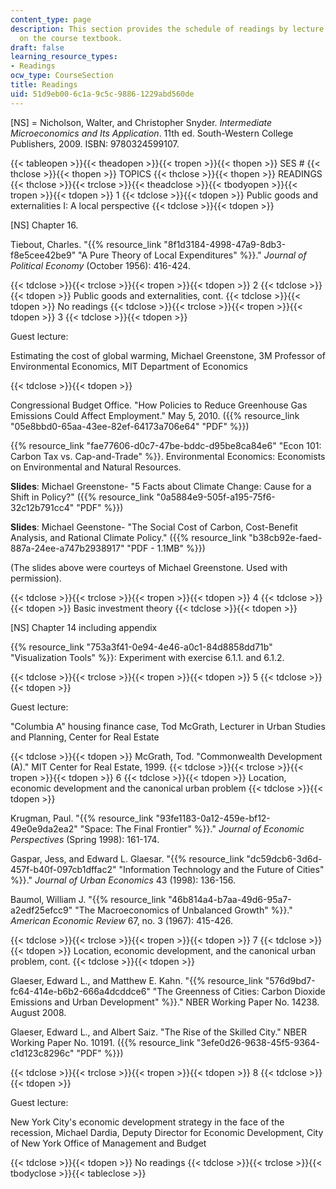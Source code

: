 ```yaml
---
content_type: page
description: This section provides the schedule of readings by lecture topic and information
  on the course textbook.
draft: false
learning_resource_types:
- Readings
ocw_type: CourseSection
title: Readings
uid: 51d9eb00-6c1a-9c5c-9886-1229abd560de
---
```

\[NS\] = Nicholson, Walter, and Christopher Snyder. *Intermediate Microeconomics and Its Application*. 11th ed. South-Western College Publishers, 2009. ISBN: 9780324599107.

{{< tableopen >}}{{< theadopen >}}{{< tropen >}}{{< thopen >}}
SES #
{{< thclose >}}{{< thopen >}}
TOPICS
{{< thclose >}}{{< thopen >}}
READINGS
{{< thclose >}}{{< trclose >}}{{< theadclose >}}{{< tbodyopen >}}{{< tropen >}}{{< tdopen >}}
1
{{< tdclose >}}{{< tdopen >}}
Public goods and externalities I: A local perspective
{{< tdclose >}}{{< tdopen >}}

\[NS\] Chapter 16.

Tiebout, Charles. "{{% resource_link "8f1d3184-4998-47a9-8db3-f8e5cee42be9" "A Pure Theory of Local Expenditures" %}}." *Journal of Political Economy* (October 1956): 416-424.

{{< tdclose >}}{{< trclose >}}{{< tropen >}}{{< tdopen >}}
2
{{< tdclose >}}{{< tdopen >}}
Public goods and externalities, cont.
{{< tdclose >}}{{< tdopen >}}
No readings
{{< tdclose >}}{{< trclose >}}{{< tropen >}}{{< tdopen >}}
3
{{< tdclose >}}{{< tdopen >}}

Guest lecture:

Estimating the cost of global warming, Michael Greenstone, 3M Professor of Environmental Economics, MIT Department of Economics

{{< tdclose >}}{{< tdopen >}}

Congressional Budget Office. "How Policies to Reduce Greenhouse Gas Emissions Could Affect Employment." May 5, 2010. ({{% resource_link "05e8bbd0-65aa-43ee-82ef-64173a706e64" "PDF" %}})

{{% resource_link "fae77606-d0c7-47be-bddc-d95be8ca84e6" "Econ 101: Carbon Tax vs. Cap-and-Trade" %}}. Environmental Economics: Economists on Environmental and Natural Resources.

**Slides**: Michael Greenstone- "5 Facts about Climate Change: Cause for a Shift in Policy?" ({{% resource_link "0a5884e9-505f-a195-75f6-32c12b791cc4" "PDF" %}})

**Slides**: Michael Geenstone- "The Social Cost of Carbon, Cost-Benefit Analysis, and Rational Climate Policy." ({{% resource_link "b38cb92e-faed-887a-24ee-a747b2938917" "PDF - 1.1MB" %}})

(The slides above were courteys of Michael Greenstone. Used with permission).

{{< tdclose >}}{{< trclose >}}{{< tropen >}}{{< tdopen >}}
4
{{< tdclose >}}{{< tdopen >}}
Basic investment theory
{{< tdclose >}}{{< tdopen >}}

\[NS\] Chapter 14 including appendix

{{% resource_link "753a3f41-0e94-4e46-a0c1-84d8858dd71b" "Visualization Tools" %}}: Experiment with exercise 6.1.1. and 6.1.2.

{{< tdclose >}}{{< trclose >}}{{< tropen >}}{{< tdopen >}}
5
{{< tdclose >}}{{< tdopen >}}

Guest lecture:

"Columbia A" housing finance case, Tod McGrath, Lecturer in Urban Studies and Planning, Center for Real Estate

{{< tdclose >}}{{< tdopen >}}
McGrath, Tod. "Commonwealth Development (A)." MIT Center for Real Estate, 1999.
{{< tdclose >}}{{< trclose >}}{{< tropen >}}{{< tdopen >}}
6
{{< tdclose >}}{{< tdopen >}}
Location, economic development and the canonical urban problem
{{< tdclose >}}{{< tdopen >}}

Krugman, Paul. "{{% resource_link "93fe1183-0a12-459e-bf12-49e0e9da2ea2" "Space: The Final Frontier" %}}." *Journal of Economic Perspectives* (Spring 1998): 161-174.

Gaspar, Jess, and Edward L. Glaesar. "{{% resource_link "dc59dcb6-3d6d-457f-b40f-097cb1dffac2" "Information Technology and the Future of Cities" %}}." *Journal of Urban Economics* 43 (1998): 136-156. 

Baumol, William J. "{{% resource_link "46b814a4-b7aa-49d6-95a7-a2edf25efcc9" "The Macroeconomics of Unbalanced Growth" %}}." *American Economic Review* 67, no. 3 (1967): 415-426.

{{< tdclose >}}{{< trclose >}}{{< tropen >}}{{< tdopen >}}
7
{{< tdclose >}}{{< tdopen >}}
Location, economic development, and the canonical urban problem, cont.
{{< tdclose >}}{{< tdopen >}}

Glaeser, Edward L., and Matthew E. Kahn. "{{% resource_link "576d9bd7-fc64-414e-b6b2-666a4dcddce6" "The Greenness of Cities: Carbon Dioxide Emissions and Urban Development" %}}." NBER Working Paper No. 14238. August 2008.

Glaeser, Edward L., and Albert Saiz. "The Rise of the Skilled City." NBER Working Paper No. 10191. ({{% resource_link "3efe0d26-9638-45f5-9364-c1d123c8296c" "PDF" %}})

{{< tdclose >}}{{< trclose >}}{{< tropen >}}{{< tdopen >}}
8
{{< tdclose >}}{{< tdopen >}}

Guest lecture:

New York City's economic development strategy in the face of the recession, Michael Dardia, Deputy Director for Economic Development, City of New York Office of Management and Budget

{{< tdclose >}}{{< tdopen >}}
No readings
{{< tdclose >}}{{< trclose >}}{{< tbodyclose >}}{{< tableclose >}}